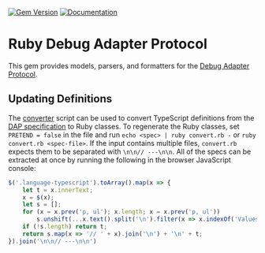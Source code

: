 [![Gem Version](https://badge.fury.io/rb/ruby-dap.svg)](https://badge.fury.io/rb/ruby-dap) [![Documentation](https://img.shields.io/static/v1?label=docs&message=master&color=informational&style=flat)](https://firelizzard.gitlab.io/ruby-dap/)

# Ruby Debug Adapter Protocol

This gem provides models, parsers, and formatters for the [Debug Adapter
Protocol](https://microsoft.github.io/debug-adapter-protocol).

## Updating Definitions

The [converter](convert.rb) script can be used to convert TypeScript definitions
from the [DAP
specification](https://microsoft.github.io/debug-adapter-protocol/specification)
to Ruby classes. To regenerate the Ruby classes, set `PRETEND = false` in the
file and run `echo <spec> | ruby convert.rb -` or `ruby convert.rb <spec-file>`.
If the input contains multiple files, `convert.rb` expects them to be separated
with `\n\n// ---\n\n`. All of the specs can be extracted at once by running the
following in the browser JavaScript console:


```javascript
$('.language-typescript').toArray().map(x => {
    let t = x.innerText;
    x = $(x);
    let s = [];
    for (x = x.prev('p, ul'); x.length; x = x.prev('p, ul'))
        s.unshift(...x.text().split('\n').filter(x => x.indexOf('Values: ') != 0));
    if (!s.length) return t;
    return s.map(x => '// ' + x).join('\n') + '\n' + t;
}).join('\n\n// ---\n\n')
```

